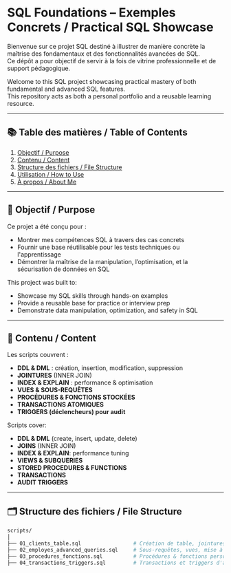 # SQL Foundations – Exemples Concrets / Practical SQL Showcase

Bienvenue sur ce projet SQL destiné à illustrer de manière concrète la maîtrise des fondamentaux et des fonctionnalités avancées de SQL.  
Ce dépôt a pour objectif de servir à la fois de vitrine professionnelle et de support pédagogique.

Welcome to this SQL project showcasing practical mastery of both fundamental and advanced SQL features.  
This repository acts as both a personal portfolio and a reusable learning resource.

---

## 📚 Table des matières / Table of Contents

1. [Objectif / Purpose](#objectif--purpose)
2. [Contenu / Content](#contenu--content)
3. [Structure des fichiers / File Structure](#structure-des-fichiers--file-structure)
4. [Utilisation / How to Use](#utilisation--how-to-use)
5. [À propos / About Me](#à-propos--about-me)

---

## 🎯 Objectif / Purpose

Ce projet a été conçu pour :
- Montrer mes compétences SQL à travers des cas concrets
- Fournir une base réutilisable pour les tests techniques ou l'apprentissage
- Démontrer la maîtrise de la manipulation, l’optimisation, et la sécurisation de données en SQL

This project was built to:
- Showcase my SQL skills through hands-on examples
- Provide a reusable base for practice or interview prep
- Demonstrate data manipulation, optimization, and safety in SQL

---

## 🧩 Contenu / Content

Les scripts couvrent :

- **DDL & DML** : création, insertion, modification, suppression
- **JOINTURES** (INNER JOIN)
- **INDEX & EXPLAIN** : performance & optimisation
- **VUES & SOUS-REQUÊTES**
- **PROCÉDURES & FONCTIONS STOCKÉES**
- **TRANSACTIONS ATOMIQUES**
- **TRIGGERS (déclencheurs) pour audit**

Scripts cover:

- **DDL & DML** (create, insert, update, delete)
- **JOINS** (INNER JOIN)
- **INDEX & EXPLAIN**: performance tuning
- **VIEWS & SUBQUERIES**
- **STORED PROCEDURES & FUNCTIONS**
- **TRANSACTIONS**
- **AUDIT TRIGGERS**

---

## 🗂 Structure des fichiers / File Structure

```bash
scripts/
│
├── 01_clients_table.sql                 # Création de table, jointures, index
├── 02_employes_advanced_queries.sql     # Sous-requêtes, vues, mise à jour
├── 03_procedures_fonctions.sql          # Procédures & fonctions personnalisées
├── 04_transactions_triggers.sql         # Transactions et triggers d'audit
